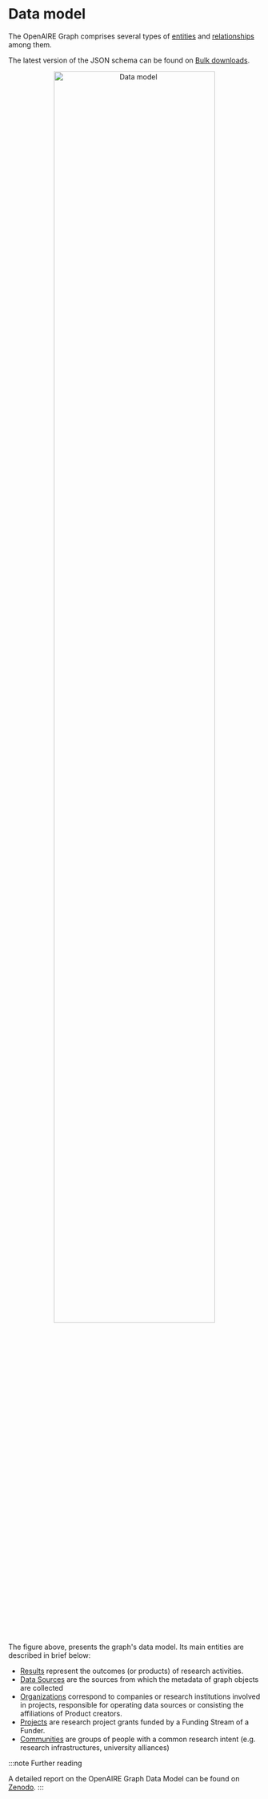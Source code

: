 # Data model

The OpenAIRE Graph comprises several types of [entities](../category/entities) and [relationships](./relationships) among them.

The latest version of the JSON schema can be found on [Bulk downloads](../download).

<p align="center">
    <img loading="lazy" alt="Data model" src="/img/docs/data-model.png" width="80%" className="img_node_modules-@docusaurus-theme-classic-lib-theme-MDXComponents-Img-styles-module"/>
</p>

The figure above, presents the graph's data model. 
Its main entities are described in brief below:

* [Results](entities/result) represent the outcomes (or products) of research activities.
* [Data Sources](entities/data-source) are the sources from which the metadata of graph objects are collected 
* [Organizations](entities/organization) correspond to companies or research institutions involved in projects,
responsible for operating data sources or consisting the affiliations of Product creators.
* [Projects](entities/project) are research project grants funded by a Funding Stream of a Funder.
* [Communities](entities/community) are groups of people with a common research intent (e.g. research infrastructures, university alliances)

:::note Further reading

A detailed report on the OpenAIRE Graph Data Model can be found on [Zenodo](https://zenodo.org/record/2643199).
:::

